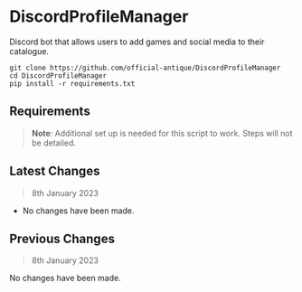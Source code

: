 # DiscordProfileManager
Discord bot that allows users to add games and social media to their catalogue.

    git clone https://github.com/official-antique/DiscordProfileManager
    cd DiscordProfileManager
    pip install -r requirements.txt

## Requirements
> **Note**: Additional set up is needed for this script to work. Steps will not be detailed.

## Latest Changes
> 8th January 2023

- No changes have been made.

## Previous Changes
> 8th January 2023

No changes have been made.
